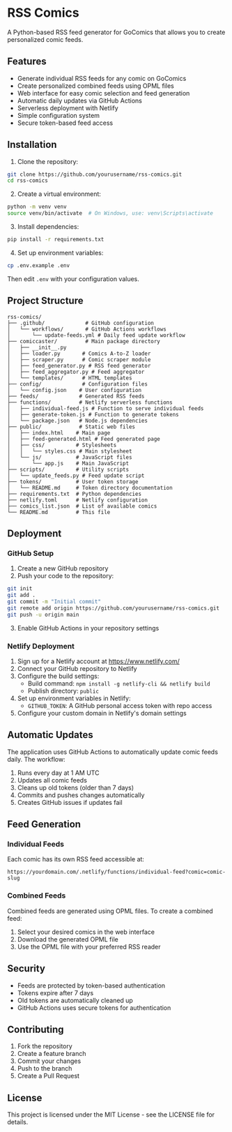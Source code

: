 # RSS Comics

A Python-based RSS feed generator for GoComics that allows you to create personalized comic feeds.

## Features

- Generate individual RSS feeds for any comic on GoComics
- Create personalized combined feeds using OPML files
- Web interface for easy comic selection and feed generation
- Automatic daily updates via GitHub Actions
- Serverless deployment with Netlify
- Simple configuration system
- Secure token-based feed access

## Installation

1. Clone the repository:
```bash
git clone https://github.com/yourusername/rss-comics.git
cd rss-comics
```

2. Create a virtual environment:
```bash
python -m venv venv
source venv/bin/activate  # On Windows, use: venv\Scripts\activate
```

3. Install dependencies:
```bash
pip install -r requirements.txt
```

4. Set up environment variables:
```bash
cp .env.example .env
```
Then edit `.env` with your configuration values.

## Project Structure

```
rss-comics/
├── .github/             # GitHub configuration
│   └── workflows/       # GitHub Actions workflows
│       └── update-feeds.yml # Daily feed update workflow
├── comiccaster/         # Main package directory
│   ├── __init__.py
│   ├── loader.py       # Comics A-to-Z loader
│   ├── scraper.py      # Comic scraper module
│   ├── feed_generator.py # RSS feed generator
│   ├── feed_aggregator.py # Feed aggregator
│   └── templates/      # HTML templates
├── config/             # Configuration files
│   └── config.json    # User configuration
├── feeds/             # Generated RSS feeds
├── functions/         # Netlify serverless functions
│   ├── individual-feed.js # Function to serve individual feeds
│   ├── generate-token.js # Function to generate tokens
│   └── package.json   # Node.js dependencies
├── public/            # Static web files
│   ├── index.html    # Main page
│   ├── feed-generated.html # Feed generated page
│   ├── css/          # Stylesheets
│   │   └── styles.css # Main stylesheet
│   └── js/           # JavaScript files
│       └── app.js    # Main JavaScript
├── scripts/          # Utility scripts
│   └── update_feeds.py # Feed update script
├── tokens/           # User token storage
│   └── README.md     # Token directory documentation
├── requirements.txt  # Python dependencies
├── netlify.toml      # Netlify configuration
├── comics_list.json  # List of available comics
└── README.md         # This file
```

## Deployment

### GitHub Setup

1. Create a new GitHub repository
2. Push your code to the repository:
```bash
git init
git add .
git commit -m "Initial commit"
git remote add origin https://github.com/yourusername/rss-comics.git
git push -u origin main
```

3. Enable GitHub Actions in your repository settings

### Netlify Deployment

1. Sign up for a Netlify account at https://www.netlify.com/
2. Connect your GitHub repository to Netlify
3. Configure the build settings:
   - Build command: `npm install -g netlify-cli && netlify build`
   - Publish directory: `public`
4. Set up environment variables in Netlify:
   - `GITHUB_TOKEN`: A GitHub personal access token with repo access
5. Configure your custom domain in Netlify's domain settings

## Automatic Updates

The application uses GitHub Actions to automatically update comic feeds daily. The workflow:

1. Runs every day at 1 AM UTC
2. Updates all comic feeds
3. Cleans up old tokens (older than 7 days)
4. Commits and pushes changes automatically
5. Creates GitHub issues if updates fail

## Feed Generation

### Individual Feeds

Each comic has its own RSS feed accessible at:
```
https://yourdomain.com/.netlify/functions/individual-feed?comic=comic-slug
```

### Combined Feeds

Combined feeds are generated using OPML files. To create a combined feed:

1. Select your desired comics in the web interface
2. Download the generated OPML file
3. Use the OPML file with your preferred RSS reader

## Security

- Feeds are protected by token-based authentication
- Tokens expire after 7 days
- Old tokens are automatically cleaned up
- GitHub Actions uses secure tokens for authentication

## Contributing

1. Fork the repository
2. Create a feature branch
3. Commit your changes
4. Push to the branch
5. Create a Pull Request

## License

This project is licensed under the MIT License - see the LICENSE file for details. 